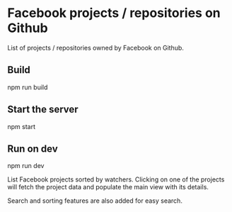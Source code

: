 # Facebook projects / repositories on Github
List of projects / repositories owned by Facebook on Github.

## Build
npm run build

## Start the server
npm start

## Run on dev
npm run dev

List Facebook projects sorted by watchers. Clicking on one of the projects will fetch the project data and populate the main view with its details.

Search and sorting features are also added for easy search.